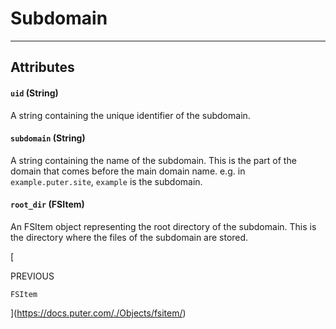 # Subdomain
* * *

[](#attributes)Attributes
-------------------------

#### [](#-code-uid-code-string-)`uid` (String)

A string containing the unique identifier of the subdomain.

#### [](#-code-subdomain-code-string-)`subdomain` (String)

A string containing the name of the subdomain. This is the part of the domain that comes before the main domain name. e.g. in `example.puter.site`, `example` is the subdomain.

#### [](#-code-root_dir-code-fsitem-)`root_dir` (FSItem)

An FSItem object representing the root directory of the subdomain. This is the directory where the files of the subdomain are stored.

[

PREVIOUS

`FSItem`



](https://docs.puter.com/./Objects/fsitem/)